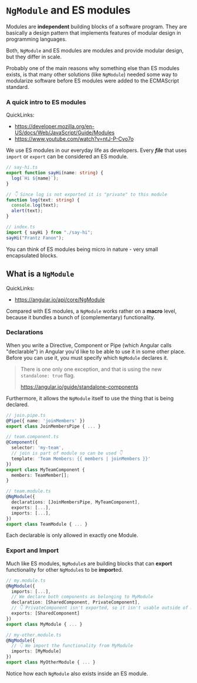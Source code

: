 # `NgModule` and ES modules

Modules are **independent** building blocks of a software program. They are basically a design pattern that implements features of modular design in programming languages.

Both, `NgModule` and ES modules are modules and provide modular design, but they differ in scale.

Probably one of the main reasons why something else than ES modules exists, is that many other solutions (like `NgModule`) needed some way to modularize software before ES modules were added to the ECMAScript standard.

### A quick intro to ES modules

QuickLinks:

- https://developer.mozilla.org/en-US/docs/Web/JavaScript/Guide/Modules
- https://www.youtube.com/watch?v=ntJ-P-Cvo7o

We use ES modules in our everyday life as developers. Every **_file_** that uses `import` or `export` can be considered an ES module.

```ts
// say-hi.ts
export function sayHi(name: string) {
  log(`Hi ${name}`);
}

// 👇 Since log is not exported it is "private" to this module
function log(text: string) {
  console.log(text);
  alert(text);
}

// index.ts
import { sayHi } from "./say-hi";
sayHi("Frantz Fanon");
```

You can think of ES modules being micro in nature - very small encapsulated blocks.

## What is a `NgModule`

QuickLinks:

- https://angular.io/api/core/NgModule

Compared with ES modules, a `NgModule` works rather on a **macro** level, because it bundles a bunch of (complementary) functionality.

### Declarations

When you write a Directive, Component or Pipe (which Angular calls "declarable") in Angular you'd like to be able to use it in some other place. Before you can use it, you must specify which `NgModule` declares it.

> There is one only one exception, and that is using the new `standalone: true` flag.
>
> https://angular.io/guide/standalone-components

Furthermore, it allows the `NgModule` itself to use the thing that is being declared.

```ts
// join.pipe.ts
@Pipe({ name: 'joinMembers' })
export class JoinMembersPipe { ... }

// team.component.ts
@Component({
  selector: 'my-team',
  // join is part of module so can be used 👇
  template: 'Team Members: {{ members | joinMembers }}'
})
export class MyTeamComponent {
  members: TeamMember[];
}

// team.module.ts
@NgModule({
  declarations: [JoinMembersPipe, MyTeamComponent],
  exports: [...],
  imports: [...],
})
export class TeamModule { ... }
```

Each declarable is only allowed in exactly one Module.

### Export and Import

Much like ES modules, `NgModule`s are building blocks that can **export** functionality for other `NgModule`s to be **import**ed.

```ts
// my.module.ts
@NgModule({
  imports: [...],
  // We declare both components as belonging to MyModule
  declaration: [SharedComponent, PrivateComponent],
  // 👇 PrivateComponent isn't exported, so it isn't usable outside of MyModule
  exports: [SharedComponent]
})
export class MyModule { ... }

// my-other.module.ts
@NgModule({
  // 👇 We import the functionality from MyModule
  imports: [MyModule]
})
export class MyOtherModule { ... }
```

Notice how each `NgModule` also exists inside an ES module.
